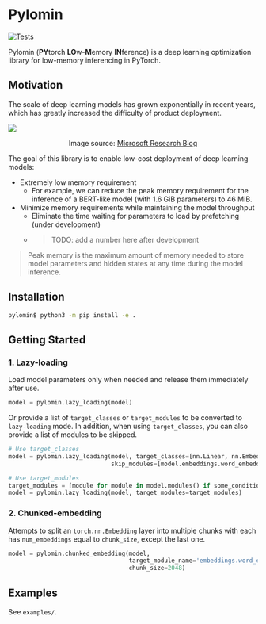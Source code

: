 # Pylomin

[![Tests](https://github.com/siahuat0727/pylomin/actions/workflows/tests.yml/badge.svg)](https://github.com/siahuat0727/pylomin/actions/workflows/tests.yml)

Pylomin (**PY**torch **LO**w-**M**emory **IN**ference) is a deep learning optimization library for low-memory inferencing in PyTorch.

## Motivation

The scale of deep learning models has grown exponentially in recent years, which has greatly increased the difficulty of product deployment.

![](https://www.microsoft.com/en-us/research/uploads/prod/2021/10/model-size-graph.jpg)

 <p align = "center">
Image source: <a href="https://www.microsoft.com/en-us/research/blog/using-deepspeed-and-megatron-to-train-megatron-turing-nlg-530b-the-worlds-largest-and-most-powerful-generative-language-model/">Microsoft Research Blog</a>
</p>


The goal of this library is to enable low-cost deployment of deep learning models:

+ Extremely low memory requirement
  + For example, we can reduce the peak memory requirement for the inference of a BERT-like model (with 1.6 GiB parameters) to 46 MiB.
+ Minimize memory requirements while maintaining the model throughput
  + Eliminate the time waiting for parameters to load by prefetching (under development)
  + > TODO: add a number here after development

> Peak memory is the maximum amount of memory needed to store model parameters and hidden states at any time during the model inference.

## Installation

```bash
pylomin$ python3 -m pip install -e .
```

## Getting Started

### 1. Lazy-loading

Load model parameters only when needed and release them immediately after use.

```python
model = pylomin.lazy_loading(model)
```

Or provide a list of `target_classes` or `target_modules` to be converted to `lazy-loading` mode.
In addition, when using `target_classes`, you can also provide a list of modules to be skipped.

```python
# Use target_classes
model = pylomin.lazy_loading(model, target_classes=[nn.Linear, nn.Embedding],
                             skip_modules=[model.embeddings.word_embeddings])

# Use target_modules
target_modules = [module for module in model.modules() if some_condition]
model = pylomin.lazy_loading(model, target_modules=target_modules)
```

### 2. Chunked-embedding

Attempts to split an `torch.nn.Embedding` layer into multiple chunks with each has `num_embeddings` equal to `chunk_size`, except the last one.

```python
model = pylomin.chunked_embedding(model,
                                  target_module_name='embeddings.word_embeddings',
                                  chunk_size=2048)
```

## Examples

See `examples/`.
